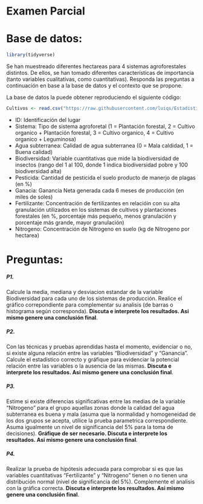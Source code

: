 Examen Parcial
================

# Base de datos:

``` r
library(tidyverse)
```

Se han muestreado diferentes hectareas para 4 sistemas agroforestales
distintos. De ellos, se han tomado diferentes características de
importancia (tanto variables cualitativas, como cuantitativas). Responda
las preguntas a continuación en base a la base de datos y el contexto
que se propone.

La base de datos la puede obtener reproduciendo el siguiente código:

``` r
Cultivos <- read.csv("https://raw.githubusercontent.com/luiqs/Estadistica-Aplicada/main/PDB/Cultivos.csv")
```

-   ID: Identificación del lugar
-   Sistema: Tipo de sistema agroforetal (1 = Plantación forestal, 2 =
    Cultivo organico + Plantación forestal, 3 = Cultivo organico, 4 =
    Cultivo organico + Leguminosa)
-   Agua subterranea: Calidad de agua subterranea (0 = Mala caldidad, 1
    = Buena calidad)
-   Biodiversidad: Variable cuantitativas que mide la biodiversidad de
    insectos (rango del 1 al 100, donde 1 indica biodiversidad pobre y
    100 biodiversidad alta)
-   Pesticida: Cantidad de pesticida el suelo producto de manerjo de
    plagas (en %)
-   Ganacia: Ganancia Neta generada cada 6 meses de producción (en miles
    de soles)
-   Fertilizante: Concentración de fertilizantes en relacióin con su
    alta granulación utilizados en los sistemas de cultivos y
    plantaciones forestales (en %, porcentaje más pequeño, menos
    granulación y porcentaje más grande, mayor granulación)
-   Nitrogeno: Concentración de Nitrogeno en suelo (kg de Nitrogeno por
    hectarea)

# Preguntas:

##### P1.

Calcule la media, mediana y desviacion estandar de la variable
Biodiversidad para cada uno de los sistemas de producción. Realice el
gráfico correpondiente para complementar su analisis (de barras o
histograma según corresponda). **Discuta e interprete los resultados.
Asi mismo genere una conclusión final**.

##### P2.

Con las técnicas y pruebas aprendidas hasta el momento, evidenciar o no,
si existe alguna relación entre las variables “Biodiversidad” y
“Ganancia”. Calcule el estadístico correcto y gráfique para evidenciar
la potencial relación entre las variables o la ausencia de las mismas.
**Discuta e interprete los resultados. Asi mismo genere una conclusión
final**.

##### P3.

Estime si existe diferencias significativas entre las medias de la
variable “Nitrogeno” para el grupo aquellas zonas donde la calidad del
agua subterranea es buena y mala (asuma que la normalidad y homogeneidad
de los dos grupos se acepta, utilice la prueba parametrica
correspondiente. Asuma igualmente un nivel de significancia del 5% para
la toma de decisiones). **Gráfique de ser necesario. Discuta e
interprete los resultados. Asi mismo genere una conclusión final**.

##### P4.

Realizar la prueba de hipótesis adecuada para comprobar si es que las
variables cuantitativas “Fertilizante” y “Nitrogeno” tienen o no tienen
una distribución normal (nivel de significancia del 5%). Complemente el
analisis con la gráfica correcta. **Discuta e interprete los resultados.
Asi mismo genere una conclusión final**.
